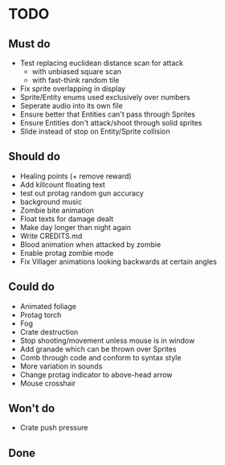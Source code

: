 # TODO

## Must do
- Test replacing euclidean distance scan for attack
    - with unbiased square scan
    - with fast-think random tile
- Fix sprite overlapping in display
- Sprite/Entity enums used exclusively over numbers
- Seperate audio into its own file
- Ensure better that Entities can't pass through Sprites
- Ensure Entities don't attack/shoot through solid sprites
- Slide instead of stop on Entity/Sprite collision

## Should do
- Healing points (+ remove reward)
- Add killcount floating text
- test out protag random gun accuracy
- background music
- Zombie bite animation
- Float texts for damage dealt
- Make day longer than night again
- Write CREDITS.md
- Blood animation when attacked by zombie
- Enable protag zombie mode
- Fix Villager animations looking backwards at certain angles

## Could do
- Animated foliage
- Protag torch
- Fog
- Crate destruction
- Stop shooting/movement unless mouse is in window
- Add granade which can be thrown over Sprites
- Comb through code and conform to syntax style
- More variation in sounds
- Change protag indicator to above-head arrow
- Mouse crosshair


## Won't do
- Crate push pressure

## Done
